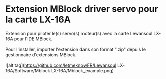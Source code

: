 # Extension MBlock driver servo pour la carte LX-16A
Extension pour piloter le(s) servo(s) moteur(s) avec la carte Lewansoul LX-16A pour l'IDE MBlock.
<br /><br />
Pour l'installer, importer l'extension dans son format ".zip" depuis le gestionnaire d'extensions MBlock.
<br /><br />
![alt tag](https://github.com/letmeknowFR/Lewansoul LX-16A/Software/Mblock LX-16A/Mblock_example.png)
